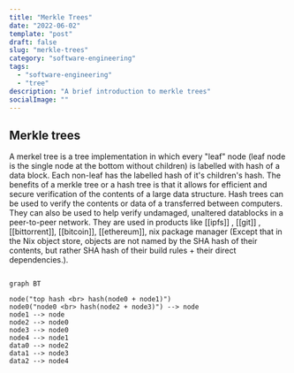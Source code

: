 ```yaml
---
title: "Merkle Trees"
date: "2022-06-02"
template: "post"
draft: false
slug: "merkle-trees"
category: "software-engineering"
tags:
  - "software-engineering"
  - "tree"
description: "A brief introduction to merkle trees"
socialImage: ""
---
```

## Merkle trees

A merkel tree is a tree implementation in which every "leaf" node (leaf node is the single node at the bottom without children) is labelled with hash of a data block. Each non-leaf has the labelled hash of it's children's hash.
The benefits of a merkle tree or a hash tree is that it allows for efficient and secure verification of the contents of a large data structure.
Hash trees can be used to verify the contents or data of a transferred between computers. They can also be used to help verify undamaged, unaltered datablocks in a peer-to-peer network. They are used in products like [[ipfs]] , [[git]] , [[bittorrent]], [[bitcoin]], [[ethereum]], nix package manager (Except that in the Nix object store, objects are not named by the SHA hash of their contents, but rather SHA hash of their build rules + their direct dependencies.).

```mermaid

graph BT

node("top hash <br> hash(node0 + node1)")
node0("node0 <br> hash(node2 + node3)") --> node
node1 --> node
node2 --> node0
node3 --> node0
node4 --> node1
data0 --> node2
data1 --> node3
data2 --> node4
```
